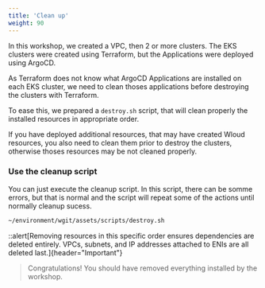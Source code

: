 ```yaml
---
title: 'Clean up'
weight: 90
---
```



In this workshop, we created a VPC, then 2 or more clusters. The EKS clusters were created using Terraform, but the Applications were deployed using ArgoCD.

As Terraform does not know what ArgoCD Applications are installed on each EKS cluster, we need to clean thoses applications before destroying the clusters with Terraform.

To ease this, we prepared a `destroy.sh` script, that will clean properly the installed resources in appropriate order.

If you have deployed additional resources, that may have created Wloud resources, you also need to clean them prior to destroy the clusters, otherwise thoses resources may be not cleaned properly.

### Use the cleanup script

You can just execute the cleanup script. In this script, there can be somme errors, but that is normal and the script will repeat some of the actions until normally cleanup sucess.

```bash
~/environment/wgit/assets/scripts/destroy.sh 
```


::alert[Removing resources in this specific order ensures dependencies are deleted entirely.  VPCs, subnets, and IP addresses attached to ENIs are all deleted last.]{header="Important"}


> Congratulations! You should have removed everything installed by the workshop.